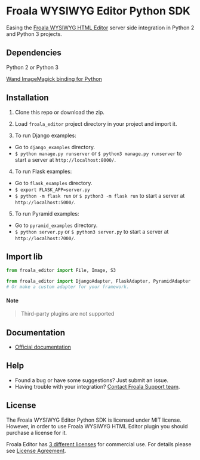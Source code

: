 # Froala WYSIWYG Editor Python SDK

Easing the [Froala WYSIWYG HTML Editor](https://github.com/froala/wysiwyg-editor) server side integration in Python 2 and Python 3 projects.

## Dependencies

Python 2 or Python 3

[Wand ImageMagick binding for Python](http://docs.wand-py.org/en/0.4.3/)

## Installation

1. Clone this repo or download the zip.

2. Load `froala_editor` project directory in your project and import it.

3. To run Django examples:

 * Go to `django_examples` directory.
 * `$ python manage.py runserver` or `$ python3 manage.py runserver` to start a server at `http://localhost:8000/`.

4. To run Flask examples:

 * Go to `flask_examples` directory.
 * `$ export FLASK_APP=server.py`
 * `$ python -m flask run` or `$ python3 -m flask run` to start a server at `http://localhost:5000/`.

5. To run Pyramid examples:

 * Go to `pyramid_examples` directory.
 * `$ python server.py` or `$ python3 server.py` to start a server at `http://localhost:7000/`.

## Import lib

```python
from froala_editor import File, Image, S3

from froala_editor import DjangoAdapter, FlaskAdapter, PyramidAdapter
# Or make a custom adapter for your framework.
```
 #### Note
 > Third-party plugins are not supported

## Documentation

 * [Official documentation](https://www.froala.com/wysiwyg-editor/docs/sdks/python)

## Help
- Found a bug or have some suggestions? Just submit an issue.
- Having trouble with your integration? [Contact Froala Support team](http://froala.dev/wysiwyg-editor/contact).


## License

The Froala WYSIWYG Editor Python SDK is licensed under MIT license. However, in order to use Froala WYSIWYG HTML Editor plugin you should purchase a license for it.

Froala Editor has [3 different licenses](http://froala.com/wysiwyg-editor/pricing) for commercial use.
For details please see [License Agreement](http://froala.com/wysiwyg-editor/terms).